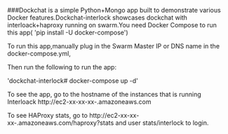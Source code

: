###Dockchat is a simple Python+Mongo app built to demonstrate various Docker features.Dockchat-interlock showcases dockchat with interloack+haproxy running on swarm.You need Docker Compose to run this app( 'pip install -U docker-compose')

To run this app,manually plug in the Swarm Master IP or DNS name in the docker-compose.yml,

Then run the following to run the app:

'dockchat-interlock# docker-compose up -d'

To see the app, go to the hostname of the instances that is running Interloack
http://ec2-xx-xx-xx-.amazoneaws.com

To see HAProxy stats, go to 
http://ec2-xx-xx-xx-.amazoneaws.com/haproxy?stats and user stats/interlock to login.







